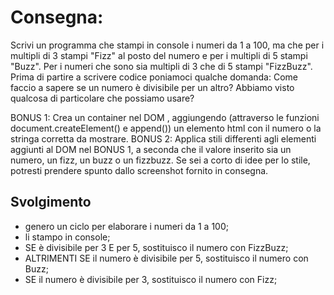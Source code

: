# Consegna:

Scrivi un programma che stampi in console i numeri da 1 a 100,
ma che per i multipli di 3 stampi "Fizz" al posto del numero e per i multipli di 5 stampi "Buzz".
Per i numeri che sono sia multipli di 3 che di 5 stampi "FizzBuzz".
Prima di partire a scrivere codice poniamoci qualche domanda:
Come faccio a sapere se un numero è divisibile per un altro?
Abbiamo visto qualcosa di particolare che possiamo usare?

BONUS 1:
Crea un container nel DOM , aggiungendo (attraverso le funzioni document.createElement() e append()) un elemento html con il numero o la stringa corretta da mostrare.
BONUS 2:
Applica stili differenti agli elementi aggiunti al DOM nel BONUS 1, a seconda che il valore inserito sia un numero, un fizz, un buzz o un fizzbuzz.
Se sei a corto di idee per lo stile, potresti prendere spunto dallo screenshot fornito in consegna.

## Svolgimento

- genero un ciclo per elaborare i numeri da 1 a 100;
- li stampo in console;
- SE è divisibile per 3 E per 5, sostituisco il numero con FizzBuzz;
- ALTRIMENTI SE il numero è divisibile per 5, sostituisco il numero con Buzz;
- SE il numero è divisibile per 3, sostituisco il numero con Fizz;
